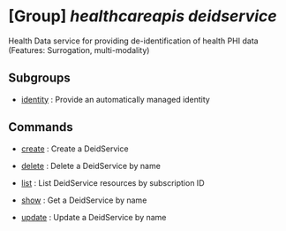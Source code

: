 # [Group] _healthcareapis deidservice_

Health Data service for providing de-identification of health PHI data (Features: Surrogation, multi-modality)

## Subgroups

- [identity](/Commands/healthcareapis/deidservice/identity/readme.md)
: Provide an automatically managed identity

## Commands

- [create](/Commands/healthcareapis/deidservice/_create.md)
: Create a DeidService

- [delete](/Commands/healthcareapis/deidservice/_delete.md)
: Delete a DeidService by name

- [list](/Commands/healthcareapis/deidservice/_list.md)
: List DeidService resources by subscription ID

- [show](/Commands/healthcareapis/deidservice/_show.md)
: Get a DeidService by name

- [update](/Commands/healthcareapis/deidservice/_update.md)
: Update a DeidService by name
